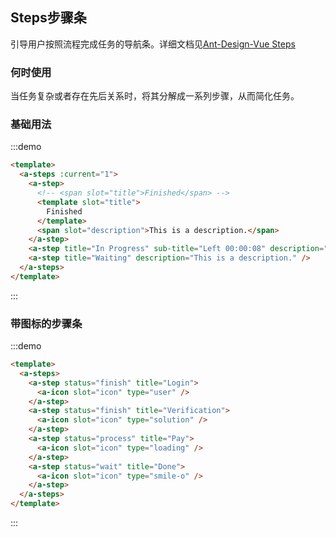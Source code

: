 ## Steps步骤条
引导用户按照流程完成任务的导航条。详细文档见[Ant-Design-Vue Steps](https://antdv.com/components/steps-cn/)
  
### 何时使用
当任务复杂或者存在先后关系时，将其分解成一系列步骤，从而简化任务。

### 基础用法
:::demo
```html
<template>
  <a-steps :current="1">
    <a-step>
      <!-- <span slot="title">Finished</span> -->
      <template slot="title">
        Finished
      </template>
      <span slot="description">This is a description.</span>
    </a-step>
    <a-step title="In Progress" sub-title="Left 00:00:08" description="This is a description." />
    <a-step title="Waiting" description="This is a description." />
  </a-steps>
</template>
```
:::
### 带图标的步骤条 
:::demo
```html
<template>
  <a-steps>
    <a-step status="finish" title="Login">
      <a-icon slot="icon" type="user" />
    </a-step>
    <a-step status="finish" title="Verification">
      <a-icon slot="icon" type="solution" />
    </a-step>
    <a-step status="process" title="Pay">
      <a-icon slot="icon" type="loading" />
    </a-step>
    <a-step status="wait" title="Done">
      <a-icon slot="icon" type="smile-o" />
    </a-step>
  </a-steps>
</template>

```
:::
